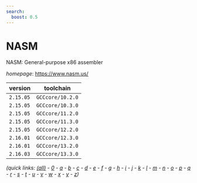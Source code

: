 ```yaml
---
search:
  boost: 0.5
---
```

# NASM

NASM: General-purpose x86 assembler

*homepage*: <https://www.nasm.us/>

version | toolchain
--------|----------
``2.15.05`` | ``GCCcore/10.2.0``
``2.15.05`` | ``GCCcore/10.3.0``
``2.15.05`` | ``GCCcore/11.2.0``
``2.15.05`` | ``GCCcore/11.3.0``
``2.15.05`` | ``GCCcore/12.2.0``
``2.16.01`` | ``GCCcore/12.3.0``
``2.16.01`` | ``GCCcore/13.2.0``
``2.16.03`` | ``GCCcore/13.3.0``


*(quick links: [(all)](../index.md) - [0](../0/index.md) - [a](../a/index.md) - [b](../b/index.md) - [c](../c/index.md) - [d](../d/index.md) - [e](../e/index.md) - [f](../f/index.md) - [g](../g/index.md) - [h](../h/index.md) - [i](../i/index.md) - [j](../j/index.md) - [k](../k/index.md) - [l](../l/index.md) - [m](../m/index.md) - [n](../n/index.md) - [o](../o/index.md) - [p](../p/index.md) - [q](../q/index.md) - [r](../r/index.md) - [s](../s/index.md) - [t](../t/index.md) - [u](../u/index.md) - [v](../v/index.md) - [w](../w/index.md) - [x](../x/index.md) - [y](../y/index.md) - [z](../z/index.md))*

